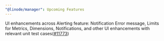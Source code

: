 ```yaml
---
"@linode/manager": Upcoming Features
---
```


UI enhancements across Alerting feature: Notification Error message, Limits for Metrics, Dimensions, Notifications, and other UI enhancements with relevant unit test cases([#11773](https://github.com/linode/manager/pull/11773))
